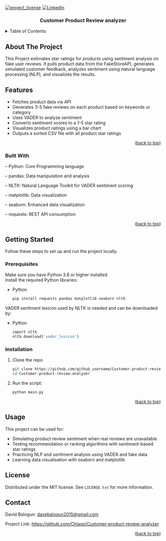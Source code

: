 <a id="readme-top"></a>
[![project_license][license-shield]][license-url]
[![LinkedIn][linkedin-shield]][linkedin-url]

<h3 align="center">Customer Product Review analyzer</h3>
</div>

<!-- TABLE OF CONTENTS -->
<details>
  <summary>Table of Contents</summary>
  <ol>
    <li>
      <a href="#about-the-project">About The Project</a>
      <ul>
        <li><a href="#built-with">Built With</a></li>
      </ul>
    </li>
    <li>
      <a href="#getting-started">Getting Started</a>
      <ul>
        <li><a href="#prerequisites">Prerequisites</a></li>
        <li><a href="#installation">Installation</a></li>
      </ul>
    </li>
    <li><a href="#usage">Usage</a></li>
    <li><a href="#license">License</a></li>
    <li><a href="#contact">Contact</a></li>
  </ol>
</details>



<!-- ABOUT THE PROJECT -->
## About The Project
This Project estimates star ratings for products using sentiment analysis on fake user reviews. It pulls product data from the FakeStoreAPI, generates simulated customer feedback, analyzes sentiment using natural language processing (NLP), and visualizes the results. 
## Features
-  Fetches product data via API
-  Generates 3-5 fake reviews on each product based on keywords or category
-  Uses VADER to analyze sentiment
-  Converts sentiment scores to a 1-5 star rating
-  Visualizes product ratings using a bar chart
-  Outputs a sorted CSV file with all product star ratings
<p align="right">(<a href="#readme-top">back to top</a>)</p>



### Built With

– Python: Core Programming language

– pandas: Data manipulation and analysis

– NLTK: Natural Language Toolkit for VADER sentiment scoring

– matplotlib: Data visualization

– seaborn: Enhanced data visualization 

– requests: REST API consumption

<p align="right">(<a href="#readme-top">back to top</a>)</p>



<!-- GETTING STARTED -->
## Getting Started

Follow these steps to set up and run the project locally.

### Prerequisites

Make sure you have Python 3.8 or higher installed <br />
Install the required Python libraries:
* Python
  ```sh
  pip install requests pandas matplotlib seaborn nltk
  ```
VADER sentiment lexicon used by NLTK is needed and can be downloaded by: <br />
* Python
   ```sh
   import nltk
   nltk.download('vader_lexicon')
    ```

### Installation

1. Clone the repo
   ```sh
   git clone https://github.com/github_username/Customer-product-review-analyzer.git
   cd Customer-product-review-analyzer
   ```
2. Run the script:
   ```sh
   python main.py

<p align="right">(<a href="#readme-top">back to top</a>)</p>



<!-- USAGE EXAMPLES -->
## Usage

This project can be used for:
- Simulating product review sentiment when real reviews are unavailable
- Testing recommendation or ranking algorithms with sentiment-based star ratings
- Practicing NLP and sentiment analysis using VADER and fake data
- Learning data visualisation with seaborn and matplotlib

<!-- LICENSE -->
## License
Distributed under the MIT license. See `LICENSE.txt` for more information.

<!-- CONTACT -->
## Contact

David Balogun: davebalogun2015@gmail.com

Project Link: https://github.com/Chlasp/Customer-product-review-analyzer

<p align="right">(<a href="#readme-top">back to top</a>)</p>

[license-shield]: https://img.shields.io/badge/lICENSE-MIT-Green?style=for-the-badge
[license-url]: https://github.com/Chlasp/Customer-product-review-analyzer/blob/main/LICENSE.txt
[linkedin-shield]: https://img.shields.io/badge/-LinkedIn-black.svg?style=for-the-badge&logo=linkedin&colorB=555
[linkedin-url]: https://linkedin.com/in/david-balogun-428a0b329
[product-screenshot]: images/screenshot.png
